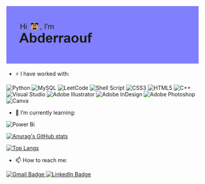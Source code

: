 ![header](https://github.com/abderraouf-metidji/abderraouf-metidji/blob/main/header.png?raw=true)

- ⚡ I have worked with: 

![Python](https://img.shields.io/badge/python-3670A0?style=for-the-badge&logo=python&logoColor=ffdd54)
![MySQL](https://img.shields.io/badge/mysql-%2300f.svg?style=for-the-badge&logo=mysql&logoColor=white)
![LeetCode](https://img.shields.io/badge/LeetCode-000000?style=for-the-badge&logo=LeetCode&logoColor=#d16c06)
![Shell Script](https://img.shields.io/badge/shell_script-%23121011.svg?style=for-the-badge&logo=gnu-bash&logoColor=white)
![CSS3](https://img.shields.io/badge/css3-%231572B6.svg?style=for-the-badge&logo=css3&logoColor=white)
![HTML5](https://img.shields.io/badge/html5-%23E34F26.svg?style=for-the-badge&logo=html5&logoColor=white)
![C++](https://img.shields.io/badge/c++-%2300599C.svg?style=for-the-badge&logo=c%2B%2B&logoColor=white)
![Visual Studio](https://img.shields.io/badge/Visual%20Studio-5C2D91.svg?style=for-the-badge&logo=visual-studio&logoColor=white)
![Adobe Illustrator](https://img.shields.io/badge/adobe%20illustrator-%23FF9A00.svg?style=for-the-badge&logo=adobe%20illustrator&logoColor=white)
![Adobe InDesign](https://img.shields.io/badge/Adobe%20InDesign-49021F?style=for-the-badge&logo=adobeindesign&logoColor=white)
![Adobe Photoshop](https://img.shields.io/badge/adobe%20photoshop-%2331A8FF.svg?style=for-the-badge&logo=adobe%20photoshop&logoColor=white)
![Canva](https://img.shields.io/badge/Canva-%2300C4CC.svg?style=for-the-badge&logo=Canva&logoColor=white)


- 🌱 I’m currently learning:

![Power Bi](https://img.shields.io/badge/power_bi-F2C811?style=for-the-badge&logo=powerbi&logoColor=black)

[![Anurag's GitHub stats](https://github-readme-stats.vercel.app/api?username=abderraouf-metidji)](https://github.com/anuraghazra/github-readme-stats)

[![Top Langs](https://github-readme-stats.vercel.app/api/top-langs/?username=abderraouf-metidji)](https://github.com/anuraghazra/github-readme-stats)

- 📫 How to reach me: 

<a href="mailto:abderraoufmetidji@gmail.com">
    <img src="https://img.shields.io/badge/Gmail-D14836?style=for-the-badge&logo=gmail&logoColor=white" alt="Gmail Badge">
</a>
<a href="https://www.linkedin.com/in/abderraouf-metidji/">
    <img src="https://img.shields.io/badge/LinkedIn-0077B5?style=for-the-badge&logo=linkedin&logoColor=white" alt="LinkedIn Badge">
</a>

